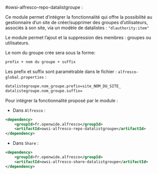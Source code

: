 #owsi-alfresco-repo-datalistgroupe :

Ce module permet d’intégrer la fonctionnalité qui offre la possibilité au gestionnaire d’un site de créer/supprimer des groupes d’utilisateurs, associés à son site, via un modèle de datalistes : `"dlauthority:item"` 

Le module permet l’ajout et la suppression des membres : groupes ou utilisateurs.

Le nom du groupe crée sera sous la forme:

```XML
prefix + nom du groupe + suffix
```
Les prefix et suffix sont paramétrable dans le fichier : `alfresco-global.properties` :

```XML
datalistegroupe.nom_groupe.prefix=site_NOM_DU_SITE_
datalistegroupe.nom_groupe.suffix=
```

Pour intégrer la fonctionnalité proposé par le module :

  * Dans `Alfresco` :

```XML
<dependency>
	<groupId>fr.openwide.alfresco</groupId>
	<artifactId>owsi-alfresco-repo-datalistgroupe</artifactId>
</dependency> 
```
  * Dans `Share` :
  
```XML
<dependency>
	<groupId>fr.openwide.alfresco</groupId>
	<artifactId>owsi-alfresco-share-datalistgroupe</artifactId>
</dependency>
```